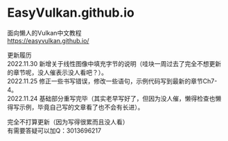 # EasyVulkan.github.io
面向懒人的Vulkan中文教程<br>
https://easyvulkan.github.io/

更新履历<br>
2022.11.30 新增关于线性图像中填充字节的说明（哇块一周过去了完全不想更新的章节呢，没人催表示没人看吧？）。<br>
2022.11.25 修正一些书写错误，修改一些语句，示例代码写到最新的章节Ch7-4。<br>
2022.11.24 基础部分重写完毕（其实老早写好了，但因为没人催，懒得检查也懒得写示例，毕竟自己写的文章看了也不会有长进）。<br>

完全不打算更新（因为写得很累而且没人看）<br>
有需要答疑可以加Q：3013696217

